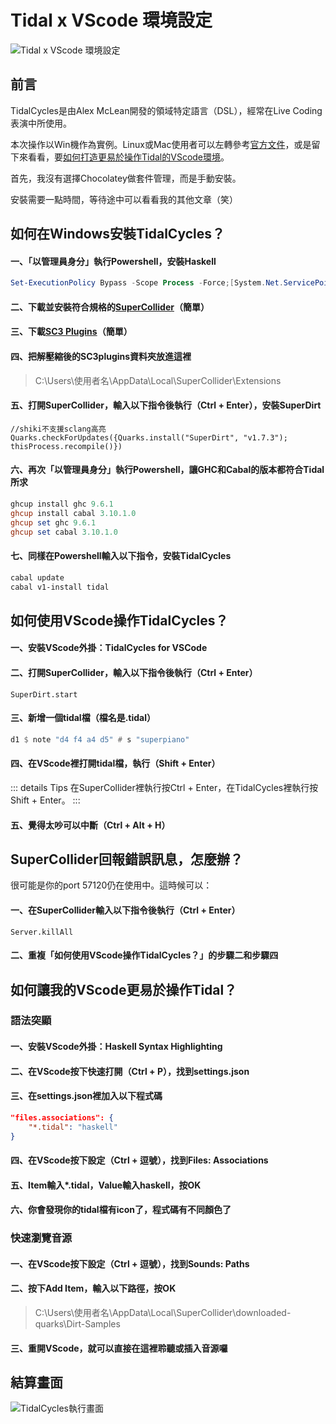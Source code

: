 # Tidal x VScode 環境設定

<p><Badge type="info" text="🌳 Evergreen" /></P>

![Tidal x VScode 環境設定](/tidal/se1.webp)

## 前言

TidalCycles是由Alex McLean開發的領域特定語言（DSL），經常在Live Coding表演中所使用。

本次操作以Win機作為實例。Linux或Mac使用者可以左轉參考[官方文件](https://tidalcycles.org/docs/getting-started/windows_install)，或是留下來看看，要[如何打造更易於操作Tidal的VScode環境](#如何使用vscode操作tidalcycles)。

首先，我沒有選擇Chocolatey做套件管理，而是手動安裝。

安裝需要一點時間，等待途中可以看看我的其他文章（笑）

## 如何在Windows安裝TidalCycles？

#### 一、「以管理員身分」執行Powershell，安裝Haskell

```powershell
Set-ExecutionPolicy Bypass -Scope Process -Force;[System.Net.ServicePointManager]::SecurityProtocol = [System.Net.ServicePointManager]::SecurityProtocol -bor 3072; try { Invoke-Command -ScriptBlock ([ScriptBlock]::Create((Invoke-WebRequest https://www.haskell.org/ghcup/sh/bootstrap-haskell.ps1 -UseBasicParsing))) -ArgumentList $true } catch { Write-Error $_ }
```

#### 二、下載並安裝符合規格的[SuperCollider](https://supercollider.github.io/downloads)（簡單）

#### 三、下載[SC3 Plugins](https://github.com/supercollider/sc3-plugins)（簡單）

#### 四、把解壓縮後的SC3plugins資料夾放進這裡

> C:\Users\使用者名\AppData\Local\SuperCollider\Extensions

#### 五、打開SuperCollider，輸入以下指令後執行（Ctrl + Enter），安裝SuperDirt

```
//shiki不支援sclang高亮
Quarks.checkForUpdates({Quarks.install("SuperDirt", "v1.7.3"); thisProcess.recompile()})
```

#### 六、再次「以管理員身分」執行Powershell，讓GHC和Cabal的版本都符合Tidal所求

```powershell
ghcup install ghc 9.6.1
ghcup install cabal 3.10.1.0
ghcup set ghc 9.6.1
ghcup set cabal 3.10.1.0
```

#### 七、同樣在Powershell輸入以下指令，安裝TidalCycles

```powershell
cabal update
cabal v1-install tidal
```

## 如何使用VScode操作TidalCycles？

#### 一、安裝VScode外掛：TidalCycles for VSCode

#### 二、打開SuperCollider，輸入以下指令後執行（Ctrl + Enter）

```
SuperDirt.start
```

#### 三、新增一個tidal檔（檔名是.tidal）

```haskell
d1 $ note "d4 f4 a4 d5" # s "superpiano"
```

#### 四、在VScode裡打開tidal檔，執行（Shift + Enter）

::: details Tips
在SuperCollider裡執行按Ctrl + Enter，在TidalCycles裡執行按Shift + Enter。
:::

#### 五、覺得太吵可以中斷（Ctrl + Alt + H）

## SuperCollider回報錯誤訊息，怎麼辦？

很可能是你的port 57120仍在使用中。這時候可以：

#### 一、在SuperCollider輸入以下指令後執行（Ctrl + Enter）

```
Server.killAll
```

#### 二、重複「如何使用VScode操作TidalCycles？」的步驟二和步驟四

## 如何讓我的VScode更易於操作Tidal？

### 語法突顯

#### 一、安裝VScode外掛：Haskell Syntax Highlighting

#### 二、在VScode按下快速打開（Ctrl + P），找到settings.json

#### 三、在settings.json裡加入以下程式碼

```json
"files.associations": {
    "*.tidal": "haskell"
}
```

#### 四、在VScode按下設定（Ctrl + 逗號），找到Files: Associations

#### 五、Item輸入*.tidal，Value輸入haskell，按OK

#### 六、你會發現你的tidal檔有icon了，程式碼有不同顏色了

### 快速瀏覽音源

#### 一、在VScode按下設定（Ctrl + 逗號），找到Sounds: Paths

#### 二、按下Add Item，輸入以下路徑，按OK

> C:\Users\使用者名\AppData\Local\SuperCollider\downloaded-quarks\Dirt-Samples

#### 三、重開VScode，就可以直接在這裡聆聽或插入音源囉

## 結算畫面

![TidalCycles執行畫面](/tidal/se2.gif)